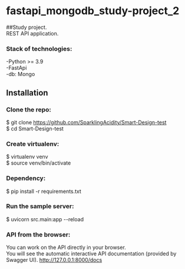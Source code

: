 # fastapi_mongodb_study-project_2
##Study project.<br>
REST API application.<br>

### Stack of technologies:<br>
-Python >= 3.9<br>
-FastApi<br>
-db: Mongo<br>

## Installation
### Clone the repo:<br>

$ git clone https://github.com/SparklingAcidity/Smart-Design-test <br>
$ cd Smart-Design-test<br>

### Create virtualenv:<br>
$ virtualenv venv<br>
$ source venv/bin/activate<br>


### Dependency:
$ pip install -r requirements.txt<br>

### Run the sample server:<br>
$ uvicorn src.main:app --reload <br>


### API from the browser:
You can work on the API directly in your browser.<br>
You will see the automatic interactive API documentation (provided by Swagger UI).
http://127.0.0.1:8000/docs <br>
